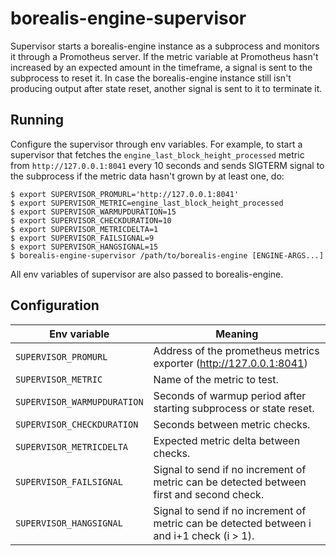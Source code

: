 # borealis-engine-supervisor

Supervisor starts a borealis-engine instance as a subprocess and monitors it through a Promotheus server.
If the metric variable at Promotheus hasn't increased by an expected amount in the timeframe, a signal is sent to the subprocess to reset it.
In case the borealis-engine instance still isn't producing output after state reset, another signal is sent to it to terminate it.

## Running

Configure the supervisor through env variables.
For example, to start a supervisor that fetches the `engine_last_block_height_processed` metric from `http://127.0.0.1:8041` every 10 seconds and sends SIGTERM signal to the subprocess if the metric data hasn't grown by at least one, do:

```
$ export SUPERVISOR_PROMURL='http://127.0.0.1:8041'
$ export SUPERVISOR_METRIC=engine_last_block_height_processed
$ export SUPERVISOR_WARMUPDURATION=15
$ export SUPERVISOR_CHECKDURATION=10
$ export SUPERVISOR_METRICDELTA=1
$ export SUPERVISOR_FAILSIGNAL=9
$ export SUPERVISOR_HANGSIGNAL=15
$ borealis-engine-supervisor /path/to/borealis-engine [ENGINE-ARGS...]
```

All env variables of supervisor are also passed to borealis-engine.

## Configuration

| Env variable                | Meaning                                                                                   |
|-----------------------------|-------------------------------------------------------------------------------------------|
| `SUPERVISOR_PROMURL`        | Address of the prometheus metrics exporter (http://127.0.0.1:8041)                        |
| `SUPERVISOR_METRIC`         | Name of the metric to test.                                                               |
| `SUPERVISOR_WARMUPDURATION` | Seconds of warmup period after starting subprocess or state reset.                        |
| `SUPERVISOR_CHECKDURATION`  | Seconds between metric checks.                                                            |
| `SUPERVISOR_METRICDELTA`    | Expected metric delta between checks.                                                     |
| `SUPERVISOR_FAILSIGNAL`     | Signal to send if no increment of metric can be detected between first and second check.  |
| `SUPERVISOR_HANGSIGNAL`     | Signal to send if no increment of metric can be detected between i and i+1 check (i > 1). |
